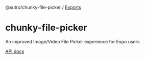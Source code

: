 @sutro/chunky-file-picker / [Exports](modules.md)

# chunky-file-picker
An improved Image/Video File Picker experience for Expo users

[API docs](docs/index.html)
